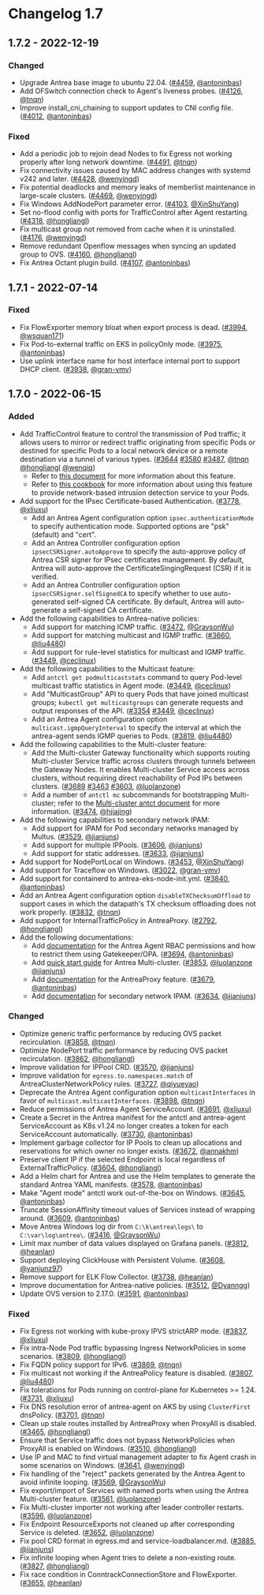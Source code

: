 # Changelog 1.7

## 1.7.2 - 2022-12-19

### Changed
- Upgrade Antrea base image to ubuntu 22.04. ([#4459](https://github.com/antrea-io/antrea/pull/4459), [@antoninbas])
- Add OFSwitch connection check to Agent's liveness probes. ([#4126](https://github.com/antrea-io/antrea/pull/4126), [@tnqn])
- Improve install_cni_chaining to support updates to CNI config file. ([#4012](https://github.com/antrea-io/antrea/pull/4012), [@antoninbas])

### Fixed
- Add a periodic job to rejoin dead Nodes to fix Egress not working properly after long network downtime. ([#4491](https://github.com/antrea-io/antrea/pull/4491), [@tnqn])
- Fix connectivity issues caused by MAC address changes with systemd v242 and later. ([#4428](https://github.com/antrea-io/antrea/pull/4428), [@wenyingd])
- Fix potential deadlocks and memory leaks of memberlist maintenance in large-scale clusters. ([#4469](https://github.com/antrea-io/antrea/pull/4469), [@wenyingd])
- Fix Windows AddNodePort parameter error. ([#4103](https://github.com/antrea-io/antrea/pull/4103), [@XinShuYang])
- Set no-flood config with ports for TrafficControl after Agent restarting. ([#4318](https://github.com/antrea-io/antrea/pull/4318), [@hongliangl])
- Fix multicast group not removed from cache when it is uninstalled. ([#4176](https://github.com/antrea-io/antrea/pull/4176), [@wenyingd])
- Remove redundant Openflow messages when syncing an updated group to OVS. ([#4160](https://github.com/antrea-io/antrea/pull/4160), [@hongliangl])
- Fix Antrea Octant plugin build. ([#4107](https://github.com/antrea-io/antrea/pull/4107), [@antoninbas])

## 1.7.1 - 2022-07-14

### Fixed
- Fix FlowExporter memory bloat when export process is dead. ([#3994](https://github.com/antrea-io/antrea/pull/3994), [@wsquan171])
- Fix Pod-to-external traffic on EKS in policyOnly mode. ([#3975](https://github.com/antrea-io/antrea/pull/3975), [@antoninbas])
- Use uplink interface name for host interface internal port to support DHCP client. ([#3938](https://github.com/antrea-io/antrea/pull/3938), [@gran-vmv])

## 1.7.0 - 2022-06-15

### Added

- Add TrafficControl feature to control the transmission of Pod traffic; it allows users to mirror or redirect traffic originating from specific Pods or destined for specific Pods to a local network device or a remote destination via a tunnel of various types. ([#3644](https://github.com/antrea-io/antrea/pull/3644) [#3580](https://github.com/antrea-io/antrea/pull/3580) [#3487](https://github.com/antrea-io/antrea/pull/3487), [@tnqn] [@hongliangl] [@wenqiq])
  * Refer to [this document](https://github.com/antrea-io/antrea/blob/release-1.7/docs/traffic-control.md) for more information about this feature.
  * Refer to [this cookbook](https://github.com/antrea-io/antrea/blob/release-1.7/docs/cookbooks/ids/README.md) for more information about using this feature to provide network-based intrusion detection service to your Pods.
- Add support for the IPsec Certificate-based Authentication. ([#3778](https://github.com/antrea-io/antrea/pull/3778), [@xliuxu])
  * Add an Antrea Agent configuration option `ipsec.authenticationMode` to specify authentication mode. Supported options are "psk" (default) and "cert".
  * Add an Antrea Controller configuration option `ipsecCSRSigner.autoApprove` to specify the auto-approve policy of Antrea CSR signer for IPsec certificates management. By default, Antrea will auto-approve the CertificateSingingRequest (CSR) if it is verified.
  * Add an Antrea Controller configuration option `ipsecCSRSigner.selfSignedCA` to specify whether to use auto-generated self-signed CA certificate. By default, Antrea will auto-generate a self-signed CA certificate.
- Add the following capabilities to Antrea-native policies:
  * Add support for matching ICMP traffic. ([#3472](https://github.com/antrea-io/antrea/pull/3472), [@GraysonWu])
  * Add support for matching multicast and IGMP traffic. ([#3660](https://github.com/antrea-io/antrea/pull/3660), [@liu4480])
  * Add support for rule-level statistics for multicast and IGMP traffic. ([#3449](https://github.com/antrea-io/antrea/pull/3449), [@ceclinux])
- Add the following capabilities to the Multicast feature:
  * Add `antctl get podmulticaststats` command to query Pod-level multicast traffic statistics in Agent mode. ([#3449](https://github.com/antrea-io/antrea/pull/3449), [@ceclinux])
  * Add "MulticastGroup" API to query Pods that have joined multicast groups; `kubectl get multicastgroups` can generate requests and output responses of the API. ([#3354](https://github.com/antrea-io/antrea/pull/3354) [#3449](https://github.com/antrea-io/antrea/pull/3449), [@ceclinux])
  * Add an Antrea Agent configuration option `multicast.igmpQueryInterval` to specify the interval at which the antrea-agent sends IGMP queries to Pods. ([#3819](https://github.com/antrea-io/antrea/pull/3819), [@liu4480])
- Add the following capabilities to the Multi-cluster feature:
  * Add the Multi-cluster Gateway functionality which supports routing Multi-cluster Service traffic across clusters through tunnels between the Gateway Nodes. It enables Multi-cluster Service access across clusters, without requiring direct reachability of Pod IPs between clusters. ([#3689](https://github.com/antrea-io/antrea/pull/3689) [#3463](https://github.com/antrea-io/antrea/pull/3463) [#3603](https://github.com/antrea-io/antrea/pull/3603), [@luolanzone])
  * Add a number of `antctl mc` subcommands for bootstrapping Multi-cluster; refer to the [Multi-cluster antct document](https://github.com/antrea-io/antrea/blob/release-1.7/docs/multicluster/antctl.md) for more information. ([#3474](https://github.com/antrea-io/antrea/pull/3474), [@hjiajing])
- Add the following capabilities to secondary network IPAM:
  * Add support for IPAM for Pod secondary networks managed by Multus. ([#3529](https://github.com/antrea-io/antrea/pull/3529), [@jianjuns])
  * Add support for multiple IPPools. ([#3606](https://github.com/antrea-io/antrea/pull/3606), [@jianjuns])
  * Add support for static addresses. ([#3633](https://github.com/antrea-io/antrea/pull/3633), [@jianjuns])
- Add support for NodePortLocal on Windows. ([#3453](https://github.com/antrea-io/antrea/pull/3453), [@XinShuYang])
- Add support for Traceflow on Windows. ([#3022](https://github.com/antrea-io/antrea/pull/3022), [@gran-vmv])
- Add support for containerd to antrea-eks-node-init.yml. ([#3840](https://github.com/antrea-io/antrea/pull/3840), [@antoninbas])
- Add an Antrea Agent configuration option `disableTXChecksumOffload` to support cases in which the datapath's TX checksum offloading does not work properly. ([#3832](https://github.com/antrea-io/antrea/pull/3832), [@tnqn])
- Add support for InternalTrafficPolicy in AntreaProxy. ([#2792](https://github.com/antrea-io/antrea/pull/2792), [@hongliangl])
- Add the following documentations:
  * Add [documentation](https://github.com/antrea-io/antrea/blob/release-1.7/docs/security.md#protecting-your-cluster-against-privilege-escalations) for the Antrea Agent RBAC permissions and how to restrict them using Gatekeeper/OPA. ([#3694](https://github.com/antrea-io/antrea/pull/3694), [@antoninbas])
  * Add [quick start guide](https://github.com/antrea-io/antrea/blob/release-1.7/docs/multicluster/quick-start.md) for Antrea Multi-cluster. ([#3853](https://github.com/antrea-io/antrea/pull/3853), [@luolanzone] [@jianjuns])
  * Add [documentation](https://github.com/antrea-io/antrea/blob/release-1.7/docs/antrea-proxy.md) for the AntreaProxy feature. ([#3679](https://github.com/antrea-io/antrea/pull/3679), [@antoninbas])
  * Add [documentation](https://github.com/antrea-io/antrea/blob/release-1.7/docs/antrea-ipam.md#ipam-for-secondary-network) for secondary network IPAM. ([#3634](https://github.com/antrea-io/antrea/pull/3634), [@jianjuns])

### Changed

- Optimize generic traffic performance by reducing OVS packet recirculation. ([#3858](https://github.com/antrea-io/antrea/pull/3858), [@tnqn])
- Optimize NodePort traffic performance by reducing OVS packet recirculation. ([#3862](https://github.com/antrea-io/antrea/pull/3862), [@hongliangl])
- Improve validation for IPPool CRD. ([#3570](https://github.com/antrea-io/antrea/pull/3570), [@jianjuns])
- Improve validation for `egress.to.namespaces.match` of AntreaClusterNetworkPolicy rules. ([#3727](https://github.com/antrea-io/antrea/pull/3727), [@qiyueyao])
- Deprecate the Antrea Agent configuration option `multicastInterfaces` in favor of `multicast.multicastInterfaces`. ([#3898](https://github.com/antrea-io/antrea/pull/3898), [@tnqn])
- Reduce permissions of Antrea Agent ServiceAccount. ([#3691](https://github.com/antrea-io/antrea/pull/3691), [@xliuxu])
- Create a Secret in the Antrea manifest for the antctl and antrea-agent ServiceAccount as K8s v1.24 no longer creates a token for each ServiceAccount automatically. ([#3730](https://github.com/antrea-io/antrea/pull/3730), [@antoninbas])
- Implement garbage collector for IP Pools to clean up allocations and reservations for which owner no longer exists. ([#3672](https://github.com/antrea-io/antrea/pull/3672), [@annakhm])
- Preserve client IP if the selected Endpoint is local regardless of ExternalTrafficPolicy. ([#3604](https://github.com/antrea-io/antrea/pull/3604), [@hongliangl])
- Add a Helm chart for Antrea and use the Helm templates to generate the standard Antrea YAML manifests. ([#3578](https://github.com/antrea-io/antrea/pull/3578), [@antoninbas])
- Make "Agent mode" antctl work out-of-the-box on Windows. ([#3645](https://github.com/antrea-io/antrea/pull/3645), [@antoninbas])
- Truncate SessionAffinity timeout values of Services instead of wrapping around. ([#3609](https://github.com/antrea-io/antrea/pull/3609), [@antoninbas])
- Move Antrea Windows log dir from `C:\k\antrea\logs\` to `C:\var\log\antrea\`. ([#3416](https://github.com/antrea-io/antrea/pull/3416), [@GraysonWu])
- Limit max number of data values displayed on Grafana panels. ([#3812](https://github.com/antrea-io/antrea/pull/3812), [@heanlan])
- Support deploying ClickHouse with Persistent Volume. ([#3608](https://github.com/antrea-io/antrea/pull/3608), [@yanjunz97])
- Remove support for ELK Flow Collector. ([#3738](https://github.com/antrea-io/antrea/pull/3738), [@heanlan])
- Improve documentation for Antrea-native policies. ([#3512](https://github.com/antrea-io/antrea/pull/3512), [@Dyanngg])
- Update OVS version to 2.17.0. ([#3591](https://github.com/antrea-io/antrea/pull/3591), [@antoninbas])

### Fixed

- Fix Egress not working with kube-proxy IPVS strictARP mode. ([#3837](https://github.com/antrea-io/antrea/pull/3837), [@xliuxu])
- Fix intra-Node Pod traffic bypassing Ingress NetworkPolicies in some scenarios. ([#3809](https://github.com/antrea-io/antrea/pull/3809), [@hongliangl])
- Fix FQDN policy support for IPv6. ([#3869](https://github.com/antrea-io/antrea/pull/3869), [@tnqn])
- Fix multicast not working if the AntreaPolicy feature is disabled. ([#3807](https://github.com/antrea-io/antrea/pull/3807), [@liu4480])
- Fix tolerations for Pods running on control-plane for Kubernetes >= 1.24. ([#3731](https://github.com/antrea-io/antrea/pull/3731), [@xliuxu])
- Fix DNS resolution error of antrea-agent on AKS by using `ClusterFirst` dnsPolicy. ([#3701](https://github.com/antrea-io/antrea/pull/3701), [@tnqn])
- Clean up stale routes installed by AntreaProxy when ProxyAll is disabled. ([#3465](https://github.com/antrea-io/antrea/pull/3465), [@hongliangl])
- Ensure that Service traffic does not bypass NetworkPolicies when ProxyAll is enabled on Windows. ([#3510](https://github.com/antrea-io/antrea/pull/3510), [@hongliangl])
- Use IP and MAC to find virtual management adapter to fix Agent crash in some scenarios on Windows. ([#3641](https://github.com/antrea-io/antrea/pull/3641), [@wenyingd])
- Fix handling of the "reject" packets generated by the Antrea Agent to avoid infinite looping. ([#3569](https://github.com/antrea-io/antrea/pull/3569), [@GraysonWu])
- Fix export/import of Services with named ports when using the Antrea Multi-cluster feature. ([#3561](https://github.com/antrea-io/antrea/pull/3561), [@luolanzone])
- Fix Multi-cluster importer not working after leader controller restarts. ([#3596](https://github.com/antrea-io/antrea/pull/3596), [@luolanzone])
- Fix Endpoint ResourceExports not cleaned up after corresponding Service is deleted. ([#3652](https://github.com/antrea-io/antrea/pull/3652), [@luolanzone])  
- Fix pool CRD format in egress.md and service-loadbalancer.md. ([#3885](https://github.com/antrea-io/antrea/pull/3885), [@jianjuns])
- Fix infinite looping when Agent tries to delete a non-existing route. ([#3827](https://github.com/antrea-io/antrea/pull/3827), [@hongliangl])
- Fix race condition in ConntrackConnectionStore and FlowExporter. ([#3655](https://github.com/antrea-io/antrea/pull/3655), [@heanlan])

[@Atish-iaf]: https://github.com/Atish-iaf
[@Dyanngg]: https://github.com/Dyanngg
[@GraysonWu]: https://github.com/GraysonWu
[@XinShuYang]: https://github.com/XinShuYang
[@annakhm]: https://github.com/annakhm
[@antoninbas]: https://github.com/antoninbas
[@antrea-bot]: https://github.com/antrea-bot
[@ceclinux]: https://github.com/ceclinux
[@dependabot]: https://github.com/dependabot
[@dreamtalen]: https://github.com/dreamtalen
[@github-actions]: https://github.com/github-actions
[@gran-vmv]: https://github.com/gran-vmv
[@heanlan]: https://github.com/heanlan
[@hjiajing]: https://github.com/hjiajing
[@hongliangl]: https://github.com/hongliangl
[@jainpulkit22]: https://github.com/jainpulkit22
[@jianjuns]: https://github.com/jianjuns
[@leonstack]: https://github.com/leonstack
[@liu4480]: https://github.com/liu4480
[@luolanzone]: https://github.com/luolanzone
[@mohitsaxenaknoldus]: https://github.com/mohitsaxenaknoldus
[@qiyueyao]: https://github.com/qiyueyao
[@tnqn]: https://github.com/tnqn
[@vrabbi]: https://github.com/vrabbi
[@wenqiq]: https://github.com/wenqiq
[@wenyingd]: https://github.com/wenyingd
[@wsquan171]: https://github.com/wsquan171
[@xliuxu]: https://github.com/xliuxu
[@yanjunz97]: https://github.com/yanjunz97
[@yuntanghsu]: https://github.com/yuntanghsu
